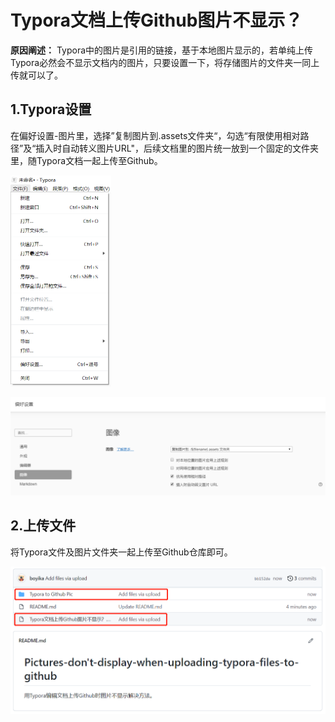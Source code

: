 # Typora文档上传Github图片不显示？

**原因阐述：** Typora中的图片是引用的链接，基于本地图片显示的，若单纯上传Typora必然会不显示文档内的图片，只要设置一下，将存储图片的文件夹一同上传就可以了。

## 1.Typora设置

在偏好设置-图片里，选择”复制图片到.assets文件夹“，勾选“有限使用相对路径”及“插入时自动转义图片URL"，后续文档里的图片统一放到一个固定的文件夹里，随Typora文档一起上传至Github。

<img src="Typora%20to%20Github%20Pic/1.png" style="zoom:50%;" />

![](Typora%20to%20Github%20Pic/2.png)



## 2.上传文件

将Typora文件及图片文件夹一起上传至Github仓库即可。

![](Typora%20to%20Github%20Pic/3.png)


